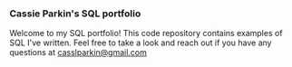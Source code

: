 ### Cassie Parkin's SQL portfolio

Welcome to my SQL portfolio! This code repository contains examples of SQL I've written. Feel free to take a look and reach out if you have any questions at casslparkin@gmail.com
